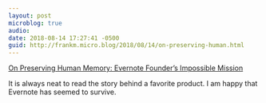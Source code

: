 ```yaml
---
layout: post
microblog: true
audio: 
date: 2018-08-14 17:27:41 -0500
guid: http://frankm.micro.blog/2018/08/14/on-preserving-human.html
---
```

[On Preserving Human Memory: Evernote Founder’s Impossible Mission](https://medium.com/taking-note/evernote-founders-impossible-mission-f769b5af8594)

It is always neat to read the story behind a favorite product. I am happy that Evernote has seemed to survive. 
